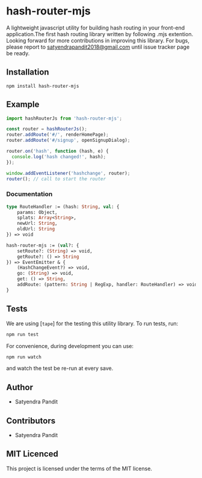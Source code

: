 # hash-router-mjs

A lightweight javascript utility for building hash routing in your front-end application.The first hash routing library written by following .mjs extention. Looking forward for more contributions in improving this library. For bugs, please report to satyendrapandit2018@gmail.com until issue tracker page be ready.

## Installation

`npm install hash-router-mjs`

## Example

```js
import hashRouterJs from 'hash-router-mjs';

const router = hashRouterJs();
router.addRoute('#/', renderHomePage);
router.addRoute('#/signup', openSignupDialog);

router.on('hash', function (hash, e) {
  console.log('hash changed!', hash);
});

window.addEventListener('hashchange', router);
router(); // call to start the router
```

### Documentation

```ocaml
type RouteHandler := (hash: String, val: {
    params: Object,
    splats: Array<String>,
    newUrl: String,
    oldUrl: String
}) => void

hash-router-mjs := (val?: {
    setRoute?: (String) => void,
    getRoute?: () => String
}) => EventEmitter & {
    (HashChangeEvent?) => void,
    go: (String) => void,
    get: () => String,
    addRoute: (pattern: String | RegExp, handler: RouteHandler) => void
}
```

## Tests

We are using [`tape`] for the testing this utility library.
To run tests, run:

```sh
npm run test
```

For convenience, during development you can use:

```sh
npm run watch
```

and watch the test be re-run at every save.

## Author

- Satyendra Pandit

## Contributors

- Satyendra Pandit

## MIT Licenced

This project is licensed under the terms of the MIT license.
